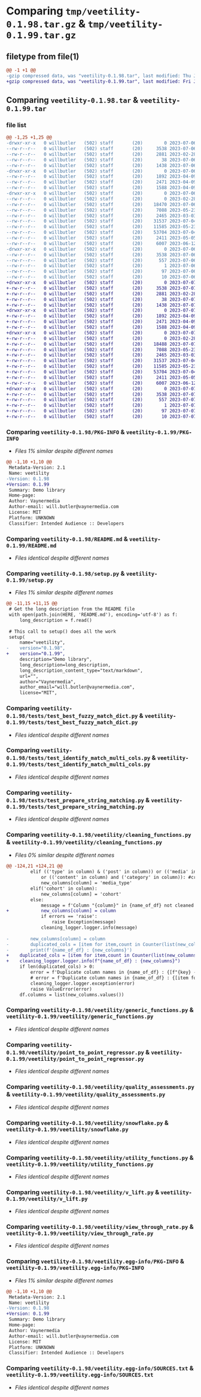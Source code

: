 # Comparing `tmp/veetility-0.1.98.tar.gz` & `tmp/veetility-0.1.99.tar.gz`

## filetype from file(1)

```diff
@@ -1 +1 @@
-gzip compressed data, was "veetility-0.1.98.tar", last modified: Thu Jul  6 17:27:36 2023, max compression
+gzip compressed data, was "veetility-0.1.99.tar", last modified: Fri Jul  7 08:26:09 2023, max compression
```

## Comparing `veetility-0.1.98.tar` & `veetility-0.1.99.tar`

### file list

```diff
@@ -1,25 +1,25 @@
-drwxr-xr-x   0 willbutler   (502) staff       (20)        0 2023-07-06 17:27:36.921010 veetility-0.1.98/
--rw-r--r--   0 willbutler   (502) staff       (20)     3538 2023-07-06 17:27:36.920866 veetility-0.1.98/PKG-INFO
--rw-r--r--   0 willbutler   (502) staff       (20)     2881 2023-02-28 17:30:34.000000 veetility-0.1.98/README.md
--rw-r--r--   0 willbutler   (502) staff       (20)       38 2023-07-06 17:27:36.921062 veetility-0.1.98/setup.cfg
--rw-r--r--   0 willbutler   (502) staff       (20)     1438 2023-07-06 17:26:22.000000 veetility-0.1.98/setup.py
-drwxr-xr-x   0 willbutler   (502) staff       (20)        0 2023-07-06 17:27:36.912028 veetility-0.1.98/tests/
--rw-r--r--   0 willbutler   (502) staff       (20)     1892 2023-04-09 19:51:45.000000 veetility-0.1.98/tests/test_best_fuzzy_match_dict.py
--rw-r--r--   0 willbutler   (502) staff       (20)     2471 2023-04-09 19:42:01.000000 veetility-0.1.98/tests/test_identify_match_multi_cols.py
--rw-r--r--   0 willbutler   (502) staff       (20)     1588 2023-04-09 18:45:40.000000 veetility-0.1.98/tests/test_prepare_string_matching.py
-drwxr-xr-x   0 willbutler   (502) staff       (20)        0 2023-07-06 17:27:36.919240 veetility-0.1.98/veetility/
--rw-r--r--   0 willbutler   (502) staff       (20)        0 2023-02-28 17:30:34.000000 veetility-0.1.98/veetility/__init__.py
--rw-r--r--   0 willbutler   (502) staff       (20)    18470 2023-07-06 17:26:05.000000 veetility-0.1.98/veetility/cleaning_functions.py
--rw-r--r--   0 willbutler   (502) staff       (20)     7088 2023-05-23 14:51:46.000000 veetility-0.1.98/veetility/generic_functions.py
--rw-r--r--   0 willbutler   (502) staff       (20)     2465 2023-03-03 12:20:14.000000 veetility-0.1.98/veetility/point_to_point_regressor.py
--rw-r--r--   0 willbutler   (502) staff       (20)    31537 2023-07-04 10:24:35.000000 veetility-0.1.98/veetility/quality_assessments.py
--rw-r--r--   0 willbutler   (502) staff       (20)    11585 2023-05-23 16:42:13.000000 veetility-0.1.98/veetility/snowflake.py
--rw-r--r--   0 willbutler   (502) staff       (20)    53704 2023-07-04 10:08:58.000000 veetility-0.1.98/veetility/utility_functions.py
--rw-r--r--   0 willbutler   (502) staff       (20)     2411 2023-05-05 13:50:17.000000 veetility-0.1.98/veetility/v_lift.py
--rw-r--r--   0 willbutler   (502) staff       (20)     6007 2023-06-12 15:35:11.000000 veetility-0.1.98/veetility/view_through_rate.py
-drwxr-xr-x   0 willbutler   (502) staff       (20)        0 2023-07-06 17:27:36.920656 veetility-0.1.98/veetility.egg-info/
--rw-r--r--   0 willbutler   (502) staff       (20)     3538 2023-07-06 17:27:36.000000 veetility-0.1.98/veetility.egg-info/PKG-INFO
--rw-r--r--   0 willbutler   (502) staff       (20)      557 2023-07-06 17:27:36.000000 veetility-0.1.98/veetility.egg-info/SOURCES.txt
--rw-r--r--   0 willbutler   (502) staff       (20)        1 2023-07-06 17:27:36.000000 veetility-0.1.98/veetility.egg-info/dependency_links.txt
--rw-r--r--   0 willbutler   (502) staff       (20)       97 2023-07-06 17:27:36.000000 veetility-0.1.98/veetility.egg-info/requires.txt
--rw-r--r--   0 willbutler   (502) staff       (20)       10 2023-07-06 17:27:36.000000 veetility-0.1.98/veetility.egg-info/top_level.txt
+drwxr-xr-x   0 willbutler   (502) staff       (20)        0 2023-07-07 08:26:09.812797 veetility-0.1.99/
+-rw-r--r--   0 willbutler   (502) staff       (20)     3538 2023-07-07 08:26:09.812613 veetility-0.1.99/PKG-INFO
+-rw-r--r--   0 willbutler   (502) staff       (20)     2881 2023-02-28 17:30:34.000000 veetility-0.1.99/README.md
+-rw-r--r--   0 willbutler   (502) staff       (20)       38 2023-07-07 08:26:09.812863 veetility-0.1.99/setup.cfg
+-rw-r--r--   0 willbutler   (502) staff       (20)     1438 2023-07-07 08:25:59.000000 veetility-0.1.99/setup.py
+drwxr-xr-x   0 willbutler   (502) staff       (20)        0 2023-07-07 08:26:09.807283 veetility-0.1.99/tests/
+-rw-r--r--   0 willbutler   (502) staff       (20)     1892 2023-04-09 19:51:45.000000 veetility-0.1.99/tests/test_best_fuzzy_match_dict.py
+-rw-r--r--   0 willbutler   (502) staff       (20)     2471 2023-04-09 19:42:01.000000 veetility-0.1.99/tests/test_identify_match_multi_cols.py
+-rw-r--r--   0 willbutler   (502) staff       (20)     1588 2023-04-09 18:45:40.000000 veetility-0.1.99/tests/test_prepare_string_matching.py
+drwxr-xr-x   0 willbutler   (502) staff       (20)        0 2023-07-07 08:26:09.811365 veetility-0.1.99/veetility/
+-rw-r--r--   0 willbutler   (502) staff       (20)        0 2023-02-28 17:30:34.000000 veetility-0.1.99/veetility/__init__.py
+-rw-r--r--   0 willbutler   (502) staff       (20)    18488 2023-07-07 08:13:19.000000 veetility-0.1.99/veetility/cleaning_functions.py
+-rw-r--r--   0 willbutler   (502) staff       (20)     7088 2023-05-23 14:51:46.000000 veetility-0.1.99/veetility/generic_functions.py
+-rw-r--r--   0 willbutler   (502) staff       (20)     2465 2023-03-03 12:20:14.000000 veetility-0.1.99/veetility/point_to_point_regressor.py
+-rw-r--r--   0 willbutler   (502) staff       (20)    31537 2023-07-04 10:24:35.000000 veetility-0.1.99/veetility/quality_assessments.py
+-rw-r--r--   0 willbutler   (502) staff       (20)    11585 2023-05-23 16:42:13.000000 veetility-0.1.99/veetility/snowflake.py
+-rw-r--r--   0 willbutler   (502) staff       (20)    53704 2023-07-04 10:08:58.000000 veetility-0.1.99/veetility/utility_functions.py
+-rw-r--r--   0 willbutler   (502) staff       (20)     2411 2023-05-05 13:50:17.000000 veetility-0.1.99/veetility/v_lift.py
+-rw-r--r--   0 willbutler   (502) staff       (20)     6007 2023-06-12 15:35:11.000000 veetility-0.1.99/veetility/view_through_rate.py
+drwxr-xr-x   0 willbutler   (502) staff       (20)        0 2023-07-07 08:26:09.812359 veetility-0.1.99/veetility.egg-info/
+-rw-r--r--   0 willbutler   (502) staff       (20)     3538 2023-07-07 08:26:09.000000 veetility-0.1.99/veetility.egg-info/PKG-INFO
+-rw-r--r--   0 willbutler   (502) staff       (20)      557 2023-07-07 08:26:09.000000 veetility-0.1.99/veetility.egg-info/SOURCES.txt
+-rw-r--r--   0 willbutler   (502) staff       (20)        1 2023-07-07 08:26:09.000000 veetility-0.1.99/veetility.egg-info/dependency_links.txt
+-rw-r--r--   0 willbutler   (502) staff       (20)       97 2023-07-07 08:26:09.000000 veetility-0.1.99/veetility.egg-info/requires.txt
+-rw-r--r--   0 willbutler   (502) staff       (20)       10 2023-07-07 08:26:09.000000 veetility-0.1.99/veetility.egg-info/top_level.txt
```

### Comparing `veetility-0.1.98/PKG-INFO` & `veetility-0.1.99/PKG-INFO`

 * *Files 1% similar despite different names*

```diff
@@ -1,10 +1,10 @@
 Metadata-Version: 2.1
 Name: veetility
-Version: 0.1.98
+Version: 0.1.99
 Summary: Demo library
 Home-page: 
 Author: Vaynermedia
 Author-email: will.butler@vaynermedia.com
 License: MIT
 Platform: UNKNOWN
 Classifier: Intended Audience :: Developers
```

### Comparing `veetility-0.1.98/README.md` & `veetility-0.1.99/README.md`

 * *Files identical despite different names*

### Comparing `veetility-0.1.98/setup.py` & `veetility-0.1.99/setup.py`

 * *Files 1% similar despite different names*

```diff
@@ -11,15 +11,15 @@
 # Get the long description from the README file
 with open(path.join(HERE, 'README.md'), encoding='utf-8') as f:
     long_description = f.read()
 
 # This call to setup() does all the work
 setup(
     name="veetility",
-    version="0.1.98",
+    version="0.1.99",
     description="Demo library",
     long_description=long_description,
     long_description_content_type="text/markdown",
     url="",
     author="Vaynermedia",
     author_email="will.butler@vaynermedia.com",
     license="MIT",
```

### Comparing `veetility-0.1.98/tests/test_best_fuzzy_match_dict.py` & `veetility-0.1.99/tests/test_best_fuzzy_match_dict.py`

 * *Files identical despite different names*

### Comparing `veetility-0.1.98/tests/test_identify_match_multi_cols.py` & `veetility-0.1.99/tests/test_identify_match_multi_cols.py`

 * *Files identical despite different names*

### Comparing `veetility-0.1.98/tests/test_prepare_string_matching.py` & `veetility-0.1.99/tests/test_prepare_string_matching.py`

 * *Files identical despite different names*

### Comparing `veetility-0.1.98/veetility/cleaning_functions.py` & `veetility-0.1.99/veetility/cleaning_functions.py`

 * *Files 0% similar despite different names*

```diff
@@ -124,21 +124,21 @@
         elif (('type' in column) & ('post' in column)) or (('media' in column) and ('type' in column)) \
             or (('content' in column) and ('category' in column)): #creative media type for fb_ig_paid
             new_columns[column] = 'media_type'
         elif('cohort' in column):
             new_columns[column] = 'cohort'
         else:
             message = f'Column "{column}" in {name_of_df} not cleaned'
+            new_columns[column] = column
             if errors == 'raise':
                 raise Exception(message)
             cleaning_logger.logger.info(message)
 
-        new_columns[column] = column
-        duplicated_cols = [item for item,count in Counter(list(new_columns.values())).items() if count > 1]
-        print(f'{name_of_df} : {new_columns}')
+    duplicated_cols = [item for item,count in Counter(list(new_columns.values())).items() if count > 1]
+    cleaning_logger.logger.info(f"{name_of_df} : {new_columns}")
     if len(duplicated_cols) > 0:
         error = f'Duplicate column names in {name_of_df} : {[f"{key} -> {value}" for key, value in dict.items() if value in duplicated_cols]}'
         # error = f'Duplicate column names in {name_of_df} : {[item for item, count in Counter(new_columns).items() if count > 1]}'
         cleaning_logger.logger.exception(error)
         raise ValueError(error)
     df.columns = list(new_columns.values())
```

### Comparing `veetility-0.1.98/veetility/generic_functions.py` & `veetility-0.1.99/veetility/generic_functions.py`

 * *Files identical despite different names*

### Comparing `veetility-0.1.98/veetility/point_to_point_regressor.py` & `veetility-0.1.99/veetility/point_to_point_regressor.py`

 * *Files identical despite different names*

### Comparing `veetility-0.1.98/veetility/quality_assessments.py` & `veetility-0.1.99/veetility/quality_assessments.py`

 * *Files identical despite different names*

### Comparing `veetility-0.1.98/veetility/snowflake.py` & `veetility-0.1.99/veetility/snowflake.py`

 * *Files identical despite different names*

### Comparing `veetility-0.1.98/veetility/utility_functions.py` & `veetility-0.1.99/veetility/utility_functions.py`

 * *Files identical despite different names*

### Comparing `veetility-0.1.98/veetility/v_lift.py` & `veetility-0.1.99/veetility/v_lift.py`

 * *Files identical despite different names*

### Comparing `veetility-0.1.98/veetility/view_through_rate.py` & `veetility-0.1.99/veetility/view_through_rate.py`

 * *Files identical despite different names*

### Comparing `veetility-0.1.98/veetility.egg-info/PKG-INFO` & `veetility-0.1.99/veetility.egg-info/PKG-INFO`

 * *Files 1% similar despite different names*

```diff
@@ -1,10 +1,10 @@
 Metadata-Version: 2.1
 Name: veetility
-Version: 0.1.98
+Version: 0.1.99
 Summary: Demo library
 Home-page: 
 Author: Vaynermedia
 Author-email: will.butler@vaynermedia.com
 License: MIT
 Platform: UNKNOWN
 Classifier: Intended Audience :: Developers
```

### Comparing `veetility-0.1.98/veetility.egg-info/SOURCES.txt` & `veetility-0.1.99/veetility.egg-info/SOURCES.txt`

 * *Files identical despite different names*

